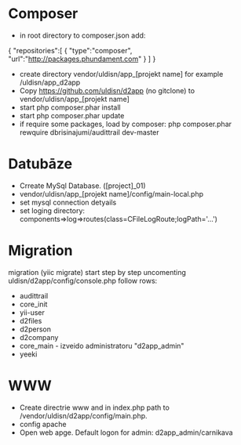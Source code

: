 Composer
===========
* in root directory to composer.json add:

{
    "repositories":[
        {
            "type":"composer",
            "url":"http://packages.phundament.com"
        }
	]
}
 

* create directory vendor/uldisn/app_[projekt name] for example /uldisn/app_d2app
* Copy https://github.com/uldisn/d2app (no gitclone) to vendor/uldisn/app_[projekt name]
* start php composer.phar install
* start php composer.phar update
* if require some packages, load by composer: php composer.phar rewquire dbrisinajumi/audittrail dev-master 

Datubāze
===========
* Crreate MySql Database. ([project]_01) 
* vendor/uldisn/app_[projekt name]/config/main-local.php
 * set mysql connection detyails
 * set loging directory: components=>log=>routes(class=CFileLogRoute;logPath='...')

Migration
=========
migration (yiic migrate) start step by step uncomenting uldisn/d2app/config/console.php follow rows:

* audittrail
* core_init
* yii-user
* d2files
* d2person
* d2company
* core_main - izveido administratoru "d2app_admin"
* yeeki

WWW
===
* Create directrie www and in index.php path to /vendor/uldisn/d2app/config/main.php.
* config apache
* Open web apge. Default logon for admin: d2app_admin/carnikava




